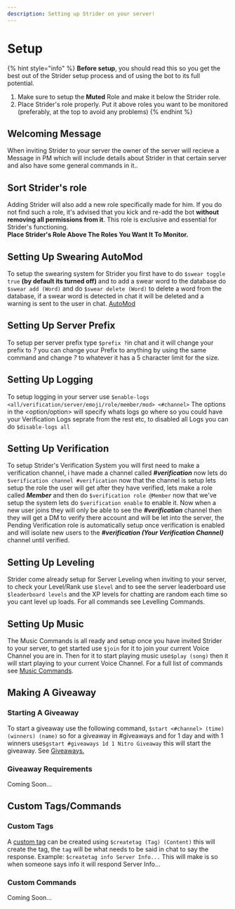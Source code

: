 ```yaml
---
description: Setting up Strider on your server!
---
```


# Setup

{% hint style="info" %}
**Before setup**, you should read this so you get the best out of the Strider setup process and of using the bot to its full potential. 

1. Make sure to setup the **Muted** Role and make it below the Strider role.
2. Place Strider's role properly. Put it above roles you want to be monitored \(preferably, at the top to avoid any problems\)
{% endhint %}

## Welcoming Message

When inviting Strider to your server the owner of the server will recieve a Message in PM which will include details about Strider in that certain server and also have some general commands in it..

## Sort Strider's role

Adding Strider will also add a new role specifically made for him. If you do not find such a role, it's advised that you kick and re-add the bot **without removing all permissions from it**. This role is exclusive and essential for Strider's functioning.  
**Place Strider's Role Above The Roles You Want It To Monitor.**

## **Setting Up Swearing AutoMod**

To setup the swearing system for Strider you first have to do `$swear toggle true` **\(by default its turned off\)** and to add a swear word to the database do `$swear add (Word)` and do `$swear delete (Word)` to delete a word from the database, if a swear word is detected in chat it will be deleted and a warning is sent to the user in chat. [AutoMod](commands-1/bot-settings/automod.md#swearing-system)

## Setting Up Server Prefix

To setup per server prefix type `$prefix ?`in chat and it will change your prefix to _?_ you can change your Prefix to anything by using the same command and change _?_ to whatever it has a 5 character limit for the size.

## Setting Up Logging

To setup logging in your server use `$enable-logs <all/verification/server/emoji/role/member/mod> <#channel>` The options in the &lt;option/option&gt; will specify whats logs go where so you could have your Verification Logs seprate from the rest etc, to disabled all Logs you can do `$disable-logs all`

## Setting Up Verification

To setup Strider's Verification System you will first need to make a verification channel, i have made a channel called _**\#verification**_  now lets do `$verification channel #verification` now that the channel is setup lets setup the role the user will get after they have verified, lets make a role called _**Member**_ and then do `$verification role @Member` now that we've setup the system lets do `$verification enable` to enable it. Now when a new user joins they will only be able to see the _**\#verification**_ channel then they will get a DM to verify there account and will be let into the server, the Pending Verification role is automatically setup once verification is enabled and will isolate new users to the _**\#verification \(Your Verification Channel\)**_ channel until verified.

## Setting Up Leveling

Strider come already setup for Server Leveling when inviting to your server, to check your Level/Rank use `$level` and to see the server leaderboard use `$leaderboard levels`  and the XP levels for chatting are random each time so you cant level up loads. For all commands see Levelling Commands.

## Setting Up Music

The Music Commands is all ready and setup once you have invited Strider to your server, to get started use `$join` for it to join your current Voice Channel you are in. Then for it to start playing music use`$play (song)` then it will start playing to your current Voice Channel. For a full list of commands see [Music Commands](commands-1/music.md).

## Making A Giveaway

### Starting A Giveaway

To start a giveaway use the following command, `$start <#channel> (time) (winners) (name)` so for a giveaway in \#giveaways and for 1 day and with 1 winners use`$gstart #giveaways 1d 1 Nitro Giveaway` this will start the giveaway. See [Giveaways.](commands-1/giveaways.md)

### Giveaway Requirements

Coming Soon... 

## Custom Tags/Commands

### Custom Tags

A [custom tag](commands-1/moderation/#custom-tags-commands) can be created using `$createtag (Tag) (Content)` this will create the tag, the `tag` will be what needs to be said in chat to say the response. Example: `$createtag info Server Info...` This will make is so when someone says info it will respond Server Info...

### Custom Commands

Coming Soon...

